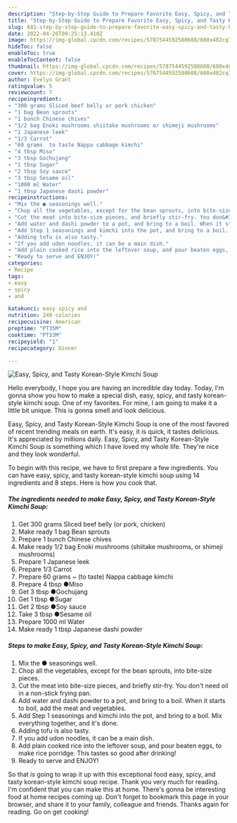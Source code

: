 ```yaml
---
description: "Step-by-Step Guide to Prepare Favorite Easy, Spicy, and Tasty Korean-Style Kimchi Soup"
title: "Step-by-Step Guide to Prepare Favorite Easy, Spicy, and Tasty Korean-Style Kimchi Soup"
slug: 681-step-by-step-guide-to-prepare-favorite-easy-spicy-and-tasty-korean-style-kimchi-soup
date: 2022-04-26T09:25:13.410Z
image: https://img-global.cpcdn.com/recipes/5787544592580608/680x482cq70/easy-spicy-and-tasty-korean-style-kimchi-soup-recipe-main-photo.jpg
hideToc: false
enableToc: true
enableTocContent: false
thumbnail: https://img-global.cpcdn.com/recipes/5787544592580608/680x482cq70/easy-spicy-and-tasty-korean-style-kimchi-soup-recipe-main-photo.jpg
cover: https://img-global.cpcdn.com/recipes/5787544592580608/680x482cq70/easy-spicy-and-tasty-korean-style-kimchi-soup-recipe-main-photo.jpg
author: Evelyn Grant
ratingvalue: 5
reviewcount: 7
recipeingredient:
- "300 grams Sliced beef belly or pork chicken"
- "1 bag Bean sprouts"
- "1 bunch Chinese chives"
- "1/2 bag Enoki mushrooms shiitake mushrooms or shimeji mushrooms"
- "1 Japanese leek"
- "1/3 Carrot"
- "60 grams  to taste Nappa cabbage kimchi"
- "4 tbsp Miso"
- "3 tbsp Gochujang"
- "1 tbsp Sugar"
- "2 tbsp Soy sauce"
- "3 tbsp Sesame oil"
- "1000 ml Water"
- "1 tbsp Japanese dashi powder"
recipeinstructions:
- "Mix the ● seasonings well."
- "Chop all the vegetables, except for the bean sprouts, into bite-size pieces."
- "Cut the meat into bite-size pieces, and briefly stir-fry. You don&#39;t need oil in a non-stick frying pan."
- "Add water and dashi powder to a pot, and bring to a boil. When it starts to boil, add the meat and vegetables."
- "Add Step 1 seasonings and kimchi into the pot, and bring to a boil. Mix everything together, and it&#39;s done."
- "Adding tofu is also tasty."
- "If you add udon noodles, it can be a main dish."
- "Add plain cooked rice into the leftover soup, and pour beaten eggs, to make rice porridge. This tastes so good after drinking!"
- "Ready to serve and ENJOY!"
categories:
- Recipe
tags:
- easy
- spicy
- and

katakunci: easy spicy and 
nutrition: 249 calories
recipecuisine: American
preptime: "PT35M"
cooktime: "PT33M"
recipeyield: "1"
recipecategory: Dinner

---
```



![Easy, Spicy, and Tasty Korean-Style Kimchi Soup](https://img-global.cpcdn.com/recipes/5787544592580608/680x482cq70/easy-spicy-and-tasty-korean-style-kimchi-soup-recipe-main-photo.jpg)

Hello everybody, I hope you are having an incredible day today. Today, I'm gonna show you how to make a special dish, easy, spicy, and tasty korean-style kimchi soup. One of my favorites. For mine, I am going to make it a little bit unique. This is gonna smell and look delicious.

Easy, Spicy, and Tasty Korean-Style Kimchi Soup is one of the most favored of recent trending meals on earth. It's easy, it is quick, it tastes delicious. It's appreciated by millions daily. Easy, Spicy, and Tasty Korean-Style Kimchi Soup is something which I have loved my whole life. They're nice and they look wonderful.




To begin with this recipe, we have to first prepare a few ingredients. You can have easy, spicy, and tasty korean-style kimchi soup using 14 ingredients and 8 steps. Here is how you cook that.

<!--inarticleads1-->

##### The ingredients needed to make Easy, Spicy, and Tasty Korean-Style Kimchi Soup:

1. Get 300 grams Sliced beef belly (or pork, chicken)
1. Make ready 1 bag Bean sprouts
1. Prepare 1 bunch Chinese chives
1. Make ready 1/2 bag Enoki mushrooms (shiitake mushrooms, or shimeji mushrooms)
1. Prepare 1 Japanese leek
1. Prepare 1/3 Carrot
1. Prepare 60 grams ~ (to taste) Nappa cabbage kimchi
1. Prepare 4 tbsp ●Miso
1. Get 3 tbsp ●Gochujang
1. Get 1 tbsp ●Sugar
1. Get 2 tbsp ●Soy sauce
1. Take 3 tbsp ●Sesame oil
1. Prepare 1000 ml Water
1. Make ready 1 tbsp Japanese dashi powder




<!--inarticleads2-->

##### Steps to make Easy, Spicy, and Tasty Korean-Style Kimchi Soup:

1. Mix the ● seasonings well.
1. Chop all the vegetables, except for the bean sprouts, into bite-size pieces.
1. Cut the meat into bite-size pieces, and briefly stir-fry. You don&#39;t need oil in a non-stick frying pan.
1. Add water and dashi powder to a pot, and bring to a boil. When it starts to boil, add the meat and vegetables.
1. Add Step 1 seasonings and kimchi into the pot, and bring to a boil. Mix everything together, and it&#39;s done.
1. Adding tofu is also tasty.
1. If you add udon noodles, it can be a main dish.
1. Add plain cooked rice into the leftover soup, and pour beaten eggs, to make rice porridge. This tastes so good after drinking!
1. Ready to serve and ENJOY!



So that is going to wrap it up with this exceptional food easy, spicy, and tasty korean-style kimchi soup recipe. Thank you very much for reading. I'm confident that you can make this at home. There's gonna be interesting food at home recipes coming up. Don't forget to bookmark this page in your browser, and share it to your family, colleague and friends. Thanks again for reading. Go on get cooking!
